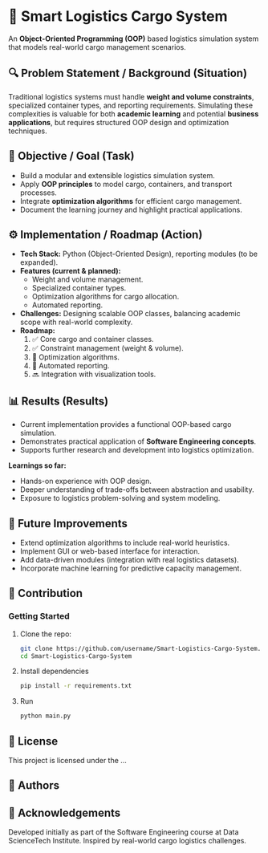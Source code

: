 # 🚢 Smart Logistics Cargo System  

An **Object-Oriented Programming (OOP)** based logistics simulation system that models real-world cargo management scenarios.  

## 🔍 Problem Statement / Background (Situation)  
Traditional logistics systems must handle **weight and volume constraints**, specialized container types, and reporting requirements. Simulating these complexities is valuable for both **academic learning** and potential **business applications**, but requires structured OOP design and optimization techniques.  

## 🎯 Objective / Goal (Task)  
- Build a modular and extensible logistics simulation system.  
- Apply **OOP principles** to model cargo, containers, and transport processes.  
- Integrate **optimization algorithms** for efficient cargo management.  
- Document the learning journey and highlight practical applications.  

## ⚙️ Implementation / Roadmap (Action)  
- **Tech Stack:** Python (Object-Oriented Design), reporting modules (to be expanded).  
- **Features (current & planned):**  
  - Weight and volume management.  
  - Specialized container types.  
  - Optimization algorithms for cargo allocation.  
  - Automated reporting.  
- **Challenges:** Designing scalable OOP classes, balancing academic scope with real-world complexity.  
- **Roadmap:**  
  1. ✅ Core cargo and container classes.  
  2. ✅ Constraint management (weight & volume).  
  3. 🚧 Optimization algorithms.  
  4. 🚧 Automated reporting.  
  5. 🔜 Integration with visualization tools.  

## 📊 Results (Results)  
- Current implementation provides a functional OOP-based cargo simulation.  
- Demonstrates practical application of **Software Engineering concepts**.  
- Supports further research and development into logistics optimization.  

**Learnings so far:**  
- Hands-on experience with OOP design.  
- Deeper understanding of trade-offs between abstraction and usability.  
- Exposure to logistics problem-solving and system modeling.  

## 🚀 Future Improvements  
- Extend optimization algorithms to include real-world heuristics.  
- Implement GUI or web-based interface for interaction.  
- Add data-driven modules (integration with real logistics datasets).  
- Incorporate machine learning for predictive capacity management.  

## 🤝 Contribution  

### Getting Started  
1. Clone the repo:  
   ```bash
   git clone https://github.com/username/Smart-Logistics-Cargo-System.git
   cd Smart-Logistics-Cargo-System
2. Install dependencies
   ```bash
   pip install -r requirements.txt
3. Run
   ```bash
   python main.py

## 📜 License

This project is licensed under the ...

## 👤 Authors

## 🙏 Acknowledgements

Developed initially as part of the Software Engineering course at Data ScienceTech Institute.
Inspired by real-world cargo logistics challenges.
